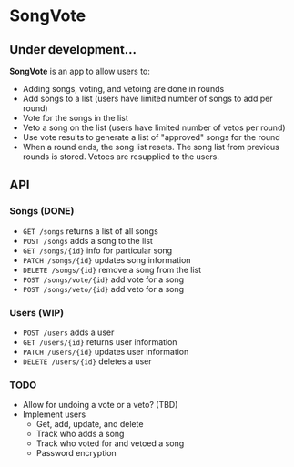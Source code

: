 # SongVote

## Under development...

**SongVote** is an app to allow users to:
- Adding songs, voting, and vetoing are done in rounds
- Add songs to a list (users have limited number of songs to add per round)
- Vote for the songs in the list
- Veto a song on the list (users have limited number of vetos per round)
- Use vote results to generate a list of "approved" songs for the round
- When a round ends, the song list resets. The song list from previous rounds is stored. Vetoes are resupplied to the users.

## API
### Songs (DONE)
- `GET /songs` returns a list of all songs
- `POST /songs` adds a song to the list
- `GET /songs/{id}` info for particular song
- `PATCH /songs/{id}` updates song information
- `DELETE /songs/{id}` remove a song from the list
- `POST /songs/vote/{id}` add vote for a song
- `POST /songs/veto/{id}` add veto for a song

### Users (WIP)
- `POST /users` adds a user
- `GET /users/{id}` returns user information
- `PATCH /users/{id}` updates user information
- `DELETE /users/{id}` deletes a user

### TODO
- Allow for undoing a vote or a veto? (TBD)
- Implement users
  - Get, add, update, and delete
  - Track who adds a song
  - Track who voted for and vetoed a song
  - Password encryption
